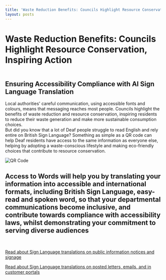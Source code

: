 ```yaml
---
title: 'Waste Reduction Benefits: Councils Highlight Resource Conservation, Inspiring Action'
layout: posts
---
```


# Waste Reduction Benefits: Councils Highlight Resource Conservation, Inspiring Action

![]()

## Ensuring Accessibility Compliance with AI Sign Language Translation

Local authorities' careful communication, using accessible fonts and colours, means that messaging reaches most people.  Councils highlight the benefits of waste reduction and resource conservation, inspiring residents to reduce their waste generation and make more sustainable consumption choices.  
But did you know that a lot of Deaf people struggle to read English and rely entire on British Sign Language?
Something as simple as a QR code can help Deaf residents have access to the same information as everyone else, helping by adopting a waste-conscious lifestyle and making eco-friendly choices that contribute to resource conservation.

![QR Code](/posts/images/qr-contact.png)

## Access to Words will help you by translating your information into accessible and international formats, including British Sign Language, easy-read and spoken word, so that your departmental communications become inclusive, and contribute towards compliance with accessibility laws, whilst demonstrating your commitment to serving diverse audiences

<br/>

[Read about Sign Language translations on public information notices and signage](/solutions/gazette)

[Read about Sign Language translations on posted letters, emails, and in customer portals](/solutions/correspondent)
